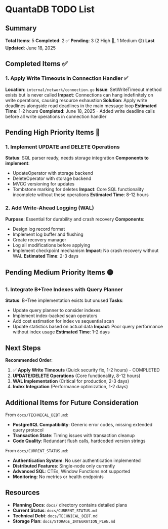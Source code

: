 # QuantaDB TODO List

## Summary
**Total Items**: 5
**Completed**: 2 ✅
**Pending**: 3 (2 High 🔴, 1 Medium 🟡)
**Last Updated**: June 18, 2025

## Completed Items ✅

### 1. Apply Write Timeouts in Connection Handler ✅
**Location**: `internal/network/connection.go`
**Issue**: SetWriteTimeout method exists but is never called
**Impact**: Connections can hang indefinitely on write operations, causing resource exhaustion
**Solution**: Apply write deadlines alongside read deadlines in the main message loop
**Estimated Time**: 1-2 hours
**Completed**: June 18, 2025 - Added write deadline calls before all write operations in connection handler

## Pending High Priority Items 🔴

### 1. Implement UPDATE and DELETE Operations
**Status**: SQL parser ready, needs storage integration
**Components to implement**:
- UpdateOperator with storage backend
- DeleteOperator with storage backend
- MVCC versioning for updates
- Tombstone marking for deletes
**Impact**: Core SQL functionality incomplete without these operations
**Estimated Time**: 8-12 hours

### 2. Add Write-Ahead Logging (WAL)
**Purpose**: Essential for durability and crash recovery
**Components**:
- Design log record format
- Implement log buffer and flushing
- Create recovery manager
- Log all modifications before applying
- Implement checkpoint mechanism
**Impact**: No crash recovery without WAL
**Estimated Time**: 2-3 days

## Pending Medium Priority Items 🟡

### 1. Integrate B+Tree Indexes with Query Planner
**Status**: B+Tree implementation exists but unused
**Tasks**:
- Update query planner to consider indexes
- Implement index-backed scan operators
- Add cost estimation for index vs sequential scan
- Update statistics based on actual data
**Impact**: Poor query performance without index usage
**Estimated Time**: 1-2 days

## Next Steps

**Recommended Order**:
1. ✅ **Apply Write Timeouts** (Quick security fix, 1-2 hours) - COMPLETED
2. **UPDATE/DELETE Operations** (Core functionality, 8-12 hours)
3. **WAL Implementation** (Critical for production, 2-3 days)
4. **Index Integration** (Performance optimization, 1-2 days)

## Additional Items for Future Consideration

From `docs/TECHNICAL_DEBT.md`:
- **PostgreSQL Compatibility**: Generic error codes, missing extended query protocol
- **Transaction State**: Timing issues with transaction cleanup
- **Code Quality**: Redundant flush calls, hardcoded version strings

From `docs/CURRENT_STATUS.md`:
- **Authentication System**: No user authentication implemented
- **Distributed Features**: Single-node only currently
- **Advanced SQL**: CTEs, Window Functions not supported
- **Monitoring**: No metrics or health endpoints

## Resources

- **Planning Docs**: `docs/` directory contains detailed plans
- **Current Status**: `docs/CURRENT_STATUS.md`
- **Technical Debt**: `docs/TECHNICAL_DEBT.md`
- **Storage Plan**: `docs/STORAGE_INTEGRATION_PLAN.md`
